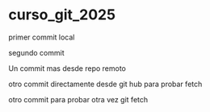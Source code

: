 # curso_git_2025


primer commit local

segundo commit

Un commit mas desde repo remoto

otro commit directamente desde  git hub para probar fetch

otro commit para probar otra vez git fetch


